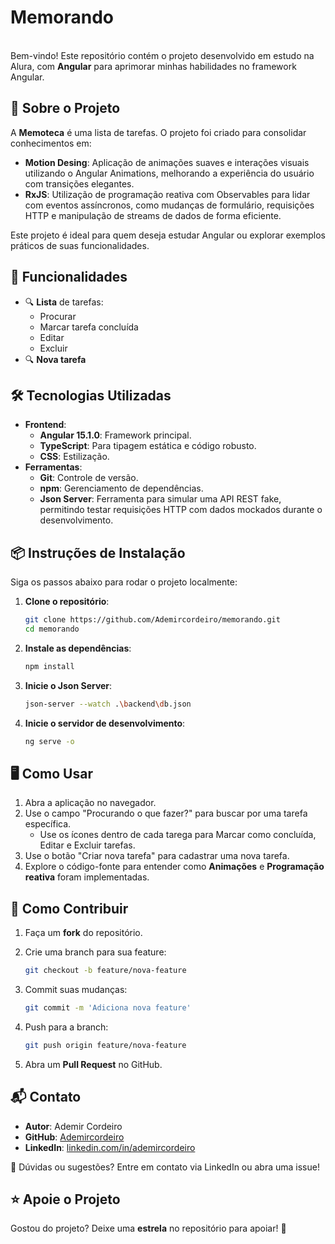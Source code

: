# Memorando

\
Bem-vindo! Este repositório contém o projeto desenvolvido em estudo na Alura, com **Angular** para aprimorar minhas habilidades no framework Angular.

## 📖 Sobre o Projeto

A **Memoteca** é uma lista de tarefas. O projeto foi criado para consolidar conhecimentos em:

- **Motion Desing**: Aplicação de animações suaves e interações visuais utilizando o Angular Animations, melhorando a experiência do usuário com transições elegantes.
- **RxJS**: Utilização de programação reativa com Observables para lidar com eventos assíncronos, como mudanças de formulário, requisições HTTP e manipulação de streams de dados de forma eficiente.

Este projeto é ideal para quem deseja estudar Angular ou explorar exemplos práticos de suas funcionalidades.

## 🚀 Funcionalidades

- 🔍 **Lista** de tarefas:
  - Procurar
  - Marcar tarefa concluída
  - Editar
  - Excluir
- 🔍 **Nova tarefa**

## 🛠️ Tecnologias Utilizadas

- **Frontend**:
  - **Angular 15.1.0**: Framework principal.
  - **TypeScript**: Para tipagem estática e código robusto.
  - **CSS**: Estilização.
- **Ferramentas**:
  - **Git**: Controle de versão.
  - **npm**: Gerenciamento de dependências.
  - **Json Server**: Ferramenta para simular uma API REST fake, permitindo testar requisições HTTP com dados mockados durante o desenvolvimento.

## 📦 Instruções de Instalação

Siga os passos abaixo para rodar o projeto localmente:

1. **Clone o repositório**:

   ```bash
   git clone https://github.com/Ademircordeiro/memorando.git
   cd memorando
   ```

2. **Instale as dependências**:

   ```bash
   npm install
   ```

3. **Inicie o Json Server**:

   ```bash
   json-server --watch .\backend\db.json
   ```

4. **Inicie o servidor de desenvolvimento**:

   ```bash
   ng serve -o
   ```

## 🖥️ Como Usar

1. Abra a aplicação no navegador.
2. Use o campo "Procurando o que fazer?" para buscar por uma tarefa específica.
   - Use os ícones dentro de cada tarega para Marcar como concluída, Editar e Excluir tarefas.
3. Use o botão "Criar nova tarefa" para cadastrar uma nova tarefa.
4. Explore o código-fonte para entender como **Animações** e **Programação reativa** foram implementadas.

## 🤝 Como Contribuir

1. Faça um **fork** do repositório.

2. Crie uma branch para sua feature:

   ```bash
   git checkout -b feature/nova-feature
   ```

3. Commit suas mudanças:

   ```bash
   git commit -m 'Adiciona nova feature'
   ```

4. Push para a branch:

   ```bash
   git push origin feature/nova-feature
   ```

5. Abra um **Pull Request** no GitHub.

## 📬 Contato

- **Autor**: Ademir Cordeiro
- **GitHub**: [Ademircordeiro](https://github.com/Ademircordeiro)
- **LinkedIn**: [linkedin.com/in/ademircordeiro](https://www.linkedin.com/in/ademircordeiro/)

📧 Dúvidas ou sugestões? Entre em contato via LinkedIn ou abra uma issue!

## ⭐ Apoie o Projeto

Gostou do projeto? Deixe uma **estrela** no repositório para apoiar! 🚀

